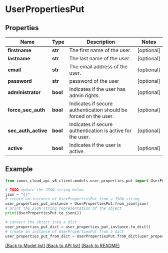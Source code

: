 # UserPropertiesPut


## Properties

Name | Type | Description | Notes
------------ | ------------- | ------------- | -------------
**firstname** | **str** | The first name of the user. | [optional] 
**lastname** | **str** | The last name of the user. | [optional] 
**email** | **str** | The email address of the user. | [optional] 
**password** | **str** | password of the user | [optional] 
**administrator** | **bool** | Indicates if the user has admin rights. | [optional] 
**force_sec_auth** | **bool** | Indicates if secure authentication should be forced on the user. | [optional] 
**sec_auth_active** | **bool** | Indicates if secure authentication is active for the user. | [optional] 
**active** | **bool** | Indicates if the user is active. | [optional] 

## Example

```python
from ionos_cloud_api_v6_client.models.user_properties_put import UserPropertiesPut

# TODO update the JSON string below
json = "{}"
# create an instance of UserPropertiesPut from a JSON string
user_properties_put_instance = UserPropertiesPut.from_json(json)
# print the JSON string representation of the object
print(UserPropertiesPut.to_json())

# convert the object into a dict
user_properties_put_dict = user_properties_put_instance.to_dict()
# create an instance of UserPropertiesPut from a dict
user_properties_put_from_dict = UserPropertiesPut.from_dict(user_properties_put_dict)
```
[[Back to Model list]](../README.md#documentation-for-models) [[Back to API list]](../README.md#documentation-for-api-endpoints) [[Back to README]](../README.md)


